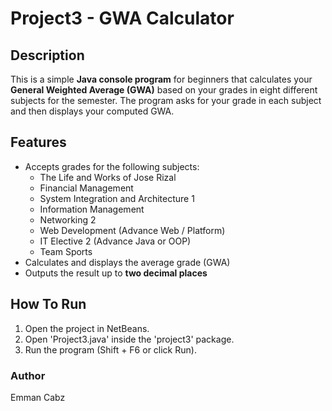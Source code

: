 # Project3 - GWA Calculator

## Description

This is a simple **Java console program** for beginners that calculates your **General Weighted Average (GWA)** based on your grades in eight different subjects for the semester. The program asks for your grade in each subject and then displays your computed GWA.

## Features

- Accepts grades for the following subjects:
  - The Life and Works of Jose Rizal
  - Financial Management
  - System Integration and Architecture 1
  - Information Management
  - Networking 2
  - Web Development (Advance Web / Platform)
  - IT Elective 2 (Advance Java or OOP)
  - Team Sports
- Calculates and displays the average grade (GWA)
- Outputs the result up to **two decimal places**

## How To Run
1. Open the project in NetBeans.
2. Open 'Project3.java' inside the 'project3' package.
3. Run the program (Shift + F6 or click Run).

### Author
Emman Cabz
